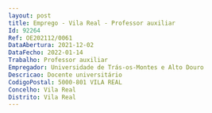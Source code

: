 ```yaml
--- 
layout: post
title: Emprego - Vila Real - Professor auxiliar
Id: 92264
Ref: OE202112/0061
DataAbertura: 2021-12-02
DataFecho: 2022-01-14
Trabalho: Professor auxiliar
Empregador: Universidade de Trás-os-Montes e Alto Douro
Descricao: Docente universitário
CodigoPostal: 5000-801 VILA REAL
Concelho: Vila Real
Distrito: Vila Real
--- 
```

